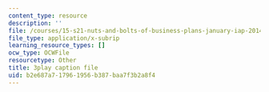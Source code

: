 ```yaml
---
content_type: resource
description: ''
file: /courses/15-s21-nuts-and-bolts-of-business-plans-january-iap-2014/b2e687a717961956b387baa7f3b2a8f4_b9Yyj3htBLE.srt
file_type: application/x-subrip
learning_resource_types: []
ocw_type: OCWFile
resourcetype: Other
title: 3play caption file
uid: b2e687a7-1796-1956-b387-baa7f3b2a8f4
---
```

